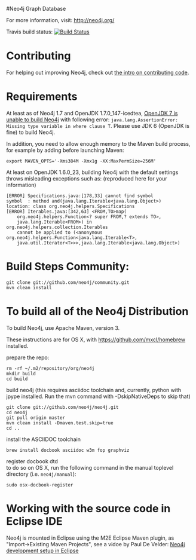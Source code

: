 #Neo4j Graph Database

For more information, visit:
http://neo4j.org/

Travis build status:
[![Build Status](https://secure.travis-ci.org/peterneubauer/community-experiments.png)](http://travis-ci.org/peterneubauer/community-experiments)


Contributing
============

For helping out improving Neo4j, check out [the intro on contributing code](http://docs.neo4j.org/chunked/milestone/community-contributing-code.html).

Requirements
============

At least as of Neo4j 1.7 and OpenJDK 1.7.0_147-icedtea,
[OpenJDK 7 is unable to build Neo4j](https://groups.google.com/group/neo4j/msg/e208be9ee1c101d7) with
following error: `java.lang.AssertionError: Missing type variable in where clause T`.
Please use JDK 6 (OpenJDK is fine) to build Neo4j.

In addition, you need to allow enough memory to the Maven build process,
for example by adding before launching Maven:

    export MAVEN_OPTS='-Xms384M -Xmx1g -XX:MaxPermSize=256M'

At least on OpenJDK 1.6.0_23, building Neo4j with the default settings
throws misleading exceptions such as: (reproduced here for your information)

    [ERROR] Specifications.java:[178,33] cannot find symbol
    symbol  : method and(java.lang.Iterable<java.lang.Object>)
    location: class org.neo4j.helpers.Specifications
    [ERROR] Iterables.java:[342,63] <FROM,TO>map(
		org.neo4j.helpers.Function<? super FROM,? extends TO>,
		java.lang.Iterable<FROM>) in org.neo4j.helpers.collection.Iterables
		cannot be applied to (<anonymous org.neo4j.helpers.Function<java.lang.Iterable<T>,
		java.util.Iterator<T>>>,java.lang.Iterable<java.lang.Object>)


Build Steps Community:
======================

    git clone git://github.com/neo4j/community.git
    mvn clean install


To build all of the Neo4j Distribution
======================================

To build Neo4j, use Apache Maven, version 3.

These instructions are for OS X, with https://github.com/mxcl/homebrew installed.

prepare the repo:

    rm -rf ~/.m2/repository/org/neo4j
    mkdir build
    cd build

build neo4j (this requires asciidoc toolchain and, currently, python with jpype installed. Run the mvn command with -DskipNativeDeps to skip that)

    git clone git://github.com/neo4j/neo4j.git
    cd neo4j
    git pull origin master
    mvn clean install -Dmaven.test.skip=true
    cd ..

install the ASCIIDOC toolchain

    brew install docbook asciidoc w3m fop graphviz

register docbook dtd  
to do so on OS X, run the following command in the manual toplevel directory (i.e. `neo4j/manual`):

    sudo osx-docbook-register


Working with the source code in Eclipse IDE
===========================================

Neo4j is mounted in Eclipse using the M2E Eclipse Maven plugin, as "Import->Existing Maven Projects", see a vidoe by
Paul De Velder: [Neo4j development setup in Eclipse](http://youtu.be/cFczTgsxktQ)

